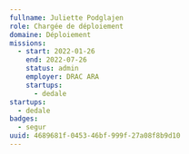 ```yaml
---
fullname: Juliette Podglajen
role: Chargée de déploiement
domaine: Déploiement
missions:
  - start: 2022-01-26
    end: 2022-07-26
    status: admin
    employer: DRAC ARA
    startups:
      - dedale
startups:
  - dedale
badges:
  - segur
uuid: 4689681f-0453-46bf-999f-27a08f8b9d10
---
```

